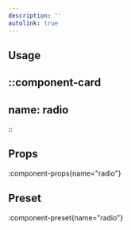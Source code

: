 ```yaml
---
description: ''
autolink: true
---
```


## Usage

::component-card
---
name: radio
---
::

## Props

:component-props{name="radio"}

## Preset

:component-preset{name="radio"}
